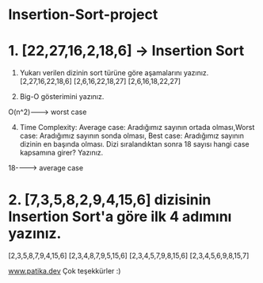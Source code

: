 # Insertion-Sort-project

# 1. [22,27,16,2,18,6] -> Insertion Sort

1.	Yukarı verilen dizinin sort türüne göre aşamalarını yazınız.
[2,27,16,22,18,6]
[2,6,16,22,18,27]
[2,6,16,18,22,27]


2.	Big-O gösterimini yazınız.

O(n^2)---> worst case


4.	Time Complexity: Average case: Aradığımız sayının ortada olması,Worst case: Aradığımız sayının sonda olması, Best case: Aradığımız sayının dizinin en başında olması.
	Dizi sıralandıktan sonra 18 sayısı hangi case kapsamına girer? Yazınız.
  
  18----> average case 

# 2. [7,3,5,8,2,9,4,15,6] dizisinin Insertion Sort'a göre ilk 4 adımını yazınız.

[2,3,5,8,7,9,4,15,6]
[2,3,4,8,7,9,5,15,6]
[2,3,4,5,7,9,8,15,6]
[2,3,4,5,6,9,8,15,7]


www.patika.dev Çok teşekkürler :)
